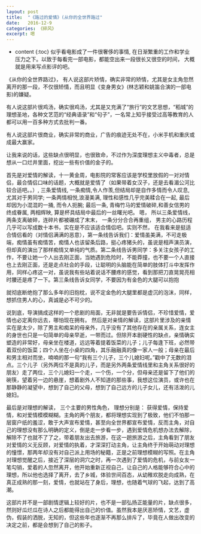```yaml
---
layout: post
title:  "《路过的爱情》(从你的全世界路过"
date:   2016-12-9
categories: 《碎风》
excerpt: 嗯
---
```


* content
{:toc}
似乎看电影成了一件很奢侈的事情, 在日渐繁重的工作和学业压力之下。以致于每看完一部电影，都能空出来一段很长又很空的时间， 大概就是用来写点影评的吧。


《从你的全世界路过》， 有人说这部片矫情，确实非常的矫情，尤其是女主角忽然离开的那一段，不仅很矫情，而且明显《变身男女》(林志颖和姚笛合演的一部电影)的嫌疑。


有人说这部片很鸡汤，确实很鸡汤，尤其是又充满了“旅行”的文艺思想，“稻城”的理想圣地，各种文艺范的“经典语录”和“句子”，一名常上知乎接受过高等教育的人都可以用一百多种方式去批判一番。


有人说这部片很商业，确实非常的商业，广告的痕迹无处不在，小米手机和重庆或成最大赢家。


让我来说的话，这些缺点很明显，也很致命，不过作为深度理想主义中毒者，总是想从一口烂井里面，挖出一些有价值的金子的。


首先是对爱情的解读，十一黄金周，电影院的常客应该是学校里放假的一对对情侣，最合情侣口味的话题，大概就是爱情了（如果带着女汉子，还是去看湄公河比较合适吧。。）, 三条爱情线, 一条痴情,令人作羡,但结局却是自作多情而令人叹息,尤其对于男同学; 一条两情相悦,浪漫美满, 理性和感性几乎完美糅合在一起, 最后却因为小混混的一捅, 而令人扼腕; 最后一条, 青梅竹马的爱情破碎,和善女信男的终成眷属, 两相辉映, 算是杯具结局中最后的一丝曙光吧。 嗯， 所以三条爱情线，两条支离破碎，连碎片都被碾成了末末， 一条分分合合再重组， 男主的心路历程几乎可以写成数十本书，实在是不应该适合情侣吧。实则不然， 在我看来是挺适合情侣看的（对情侣满满的恶意），第一条线告诉我们：爱情虽美满，不可走极端，痴情虽有痴情苦，痴情人也该留条后路，挺心疼猪头的，虽说是相声演员演，但却真的演出了那样痴情又单纯的气质。第二条线告诉男同学：多关注女孩子的工作，不要让她一个人出去刚正面，当她遇到危险时，不能莽撞，也不要一个人直接也上去刚正面，还是走点社会的手段，让聪明的头脑能在简单的肢体打斗中发挥作用，同样心疼这一对，虽说我有些站着说话不腰疼的感觉，看到那把刀直晃晃亮相时腰还是疼了一下。第三条线告诉女同学，不要因为有金色的大腿可以抱抱


就彻底断绝抱了那么多年的旧抱枕，说不定金色的大腿里都是虚沉的泡沫，同样，想抓住男人的心，真诚是必不可少的。


 说到底，导演搞成这样的一个悲剧的局面，无非就是要告诉情侣，不珍惜爱情，爱情也必定离你远去，哪怕现在拥有。
然后是对亲情的解读，这部片里涉及的亲情实在是太少，除了男主和痴呆的母亲外，几乎没有了其他存在的亲属关系，连女主的身世也只是一句简单的母亲早逝，一带而过。但除开本剧硬性的缺点，亲情确实塑造的非常好，母亲坐在楼道，远远等着提着饭菜的儿子；儿子每逢下班，必然带着双份的饭菜；四个人坐在小桌的四角，其乐融融真的像一家人一般；母亲在最后和男主相对而坐，喃喃的那一句“我有三个儿子，三个儿媳妇呢。”戳中了无数的泪点。三个儿子（另外两位不是真的儿子，而是另外两条爱情线里和主角关系很好的朋友）走了两位，三个儿媳妇一个走，一个伤，一个分，但母亲还是留下了他们的碗筷，望着另一边的悬崖，想着剧外人不知道的那些事，我想这位演员，或许也在那静静的凝望中，想到了自己的父母，想到了自己远方的儿子女儿，还有活泼的儿媳妇。


最后是对理想的解读， 三个主要的男性角色， 理想分别是： 获得爱情，保持爱情，和对爱情模模糊糊。主角的两个朋友，都将理想实现到了极致，他们不怕那一层窗户纸的羞涩，敢于大声宣布爱情，甚至向全世界都宣布爱情，反而主角，对自己的理想没有那么明确的定义，倒是走一步看一步，遇到爱情危机想办法去解除，解除不了也就不了了之，带着朋友出去旅游，在这一趟旅游之后，主角看到了朋友对爱情的义无反顾，对爱情的执着，才深深打动主角，让主角终于开始萌动对理想的憧憬，那两年却没有对自己派上用场的秘籍，正是之前理想模糊的写照。在主角对理想觉醒之后，接近了深层的洞穴之时，再一次遇到了爱情的危机，与前女友一笔勾销，爱着的人忽然离开，他开始重新正视自己，让自己的人格能够符合心中的理想，所以他也选择了离开，去了乡城，体验世间百态，从幼稚欢脱走向成熟，在真正成熟的那一刻，爱情，也就站在了身后，理想，也随着气球的飞起，达到了高潮。


这部片并不是一部剧情逻辑上较好的片，也不是一部弘扬正能量的片，缺点很多，然则好瓜烂瓜在诗人之后都能得出自己的价值。虽然我本是厌恶矫情，文艺，虚伪，假装的洒脱，无知的，但这些年也逐渐不再那么排斥了，毕竟在人做出改变的决定之前，都是会想到了自己的影子。